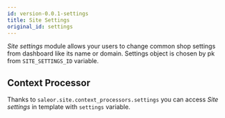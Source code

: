 ```yaml
---
id: version-0.0.1-settings
title: Site Settings
original_id: settings
---
```


_Site settings_ module allows your users to change common shop settings from dashboard like its name or domain. Settings object is chosen by pk from `SITE_SETTINGS_ID` variable.


## Context Processor

Thanks to `saleor.site.context_processors.settings` you can access _Site settings_ in template with `settings` variable.